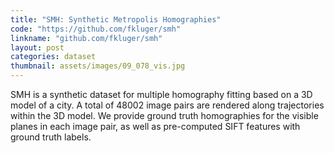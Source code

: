 ```yaml
---
title: "SMH: Synthetic Metropolis Homographies"
code: "https://github.com/fkluger/smh"
linkname: "github.com/fkluger/smh"
layout: post
categories: dataset
thumbnail: assets/images/09_078_vis.jpg
---
```

SMH is a synthetic dataset for multiple homography fitting based on a 3D model of a city.
A total of 48002 image pairs are rendered along trajectories within the 3D model.
We provide ground truth homographies for the visible planes in each image pair, as well as pre-computed SIFT features with ground truth labels.
